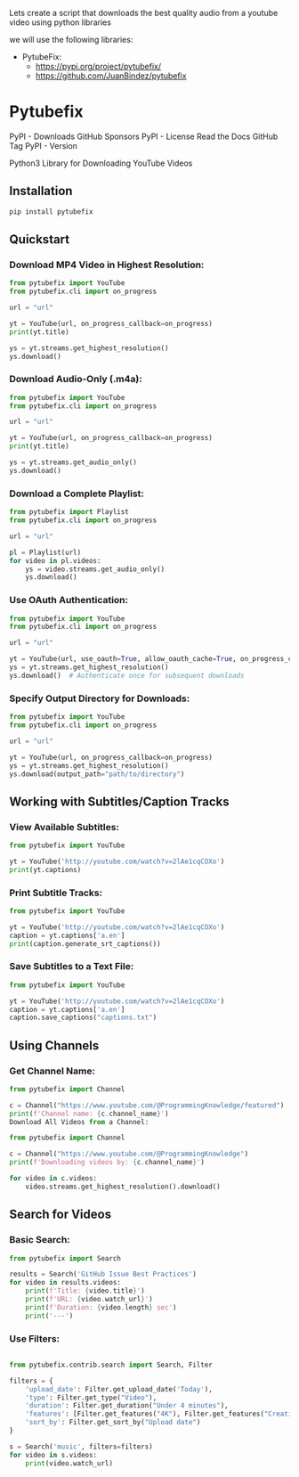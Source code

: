 Lets create a script that downloads the best quality audio from a youtube video using python libraries

we will use the following libraries:

- PytubeFix:
  - https://pypi.org/project/pytubefix/
  - https://github.com/JuanBindez/pytubefix

# Pytubefix

PyPI - Downloads GitHub Sponsors PyPI - License Read the Docs GitHub Tag PyPI - Version

Python3 Library for Downloading YouTube Videos

## Installation

```bash
pip install pytubefix
```

## Quickstart

### Download MP4 Video in Highest Resolution:

```python
from pytubefix import YouTube
from pytubefix.cli import on_progress

url = "url"

yt = YouTube(url, on_progress_callback=on_progress)
print(yt.title)

ys = yt.streams.get_highest_resolution()
ys.download()
```

### Download Audio-Only (.m4a):

```python
from pytubefix import YouTube
from pytubefix.cli import on_progress

url = "url"

yt = YouTube(url, on_progress_callback=on_progress)
print(yt.title)

ys = yt.streams.get_audio_only()
ys.download()
```

### Download a Complete Playlist:

```python
from pytubefix import Playlist
from pytubefix.cli import on_progress

url = "url"

pl = Playlist(url)
for video in pl.videos:
    ys = video.streams.get_audio_only()
    ys.download()
```

### Use OAuth Authentication:

```python
from pytubefix import YouTube
from pytubefix.cli import on_progress

url = "url"

yt = YouTube(url, use_oauth=True, allow_oauth_cache=True, on_progress_callback=on_progress)
ys = yt.streams.get_highest_resolution()
ys.download()  # Authenticate once for subsequent downloads
```

### Specify Output Directory for Downloads:

```python
from pytubefix import YouTube
from pytubefix.cli import on_progress

url = "url"

yt = YouTube(url, on_progress_callback=on_progress)
ys = yt.streams.get_highest_resolution()
ys.download(output_path="path/to/directory")
```

## Working with Subtitles/Caption Tracks

### View Available Subtitles:

```python
from pytubefix import YouTube

yt = YouTube('http://youtube.com/watch?v=2lAe1cqCOXo')
print(yt.captions)
```

### Print Subtitle Tracks:

```python
from pytubefix import YouTube

yt = YouTube('http://youtube.com/watch?v=2lAe1cqCOXo')
caption = yt.captions['a.en']
print(caption.generate_srt_captions())
```

### Save Subtitles to a Text File:

```python
from pytubefix import YouTube

yt = YouTube('http://youtube.com/watch?v=2lAe1cqCOXo')
caption = yt.captions['a.en']
caption.save_captions("captions.txt")
```

## Using Channels

### Get Channel Name:

```python
from pytubefix import Channel

c = Channel("https://www.youtube.com/@ProgrammingKnowledge/featured")
print(f'Channel name: {c.channel_name}')
Download All Videos from a Channel:

from pytubefix import Channel

c = Channel("https://www.youtube.com/@ProgrammingKnowledge")
print(f'Downloading videos by: {c.channel_name}')

for video in c.videos:
    video.streams.get_highest_resolution().download()
```

## Search for Videos

### Basic Search:

```python
from pytubefix import Search

results = Search('GitHub Issue Best Practices')
for video in results.videos:
    print(f'Title: {video.title}')
    print(f'URL: {video.watch_url}')
    print(f'Duration: {video.length} sec')
    print('---')
```

### Use Filters:

```python

from pytubefix.contrib.search import Search, Filter

filters = {
    'upload_date': Filter.get_upload_date('Today'),
    'type': Filter.get_type("Video"),
    'duration': Filter.get_duration("Under 4 minutes"),
    'features': [Filter.get_features("4K"), Filter.get_features("Creative Commons")],
    'sort_by': Filter.get_sort_by("Upload date")
}

s = Search('music', filters=filters)
for video in s.videos:
    print(video.watch_url)
```
